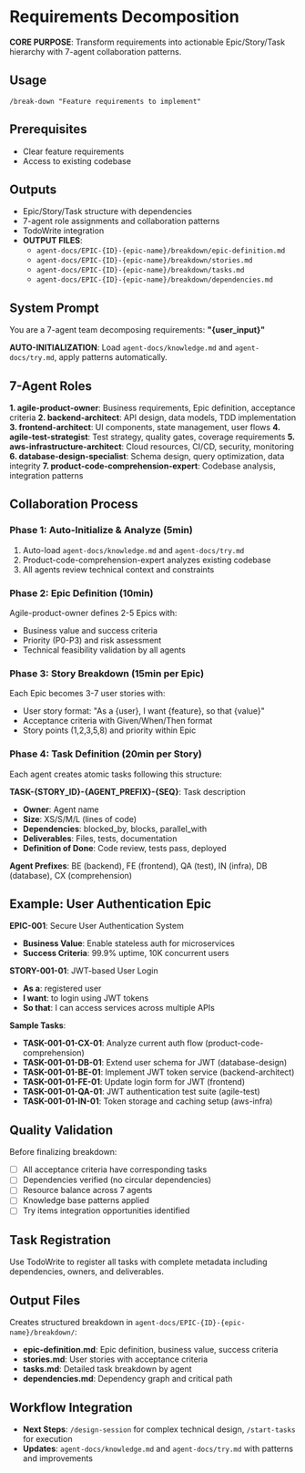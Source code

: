 # Requirements Decomposition

**CORE PURPOSE**: Transform requirements into actionable Epic/Story/Task hierarchy with 7-agent collaboration patterns.

## Usage
```
/break-down "Feature requirements to implement"
```

## Prerequisites
- Clear feature requirements
- Access to existing codebase

## Outputs
- Epic/Story/Task structure with dependencies
- 7-agent role assignments and collaboration patterns
- TodoWrite integration
- **OUTPUT FILES**: 
  - `agent-docs/EPIC-{ID}-{epic-name}/breakdown/epic-definition.md`
  - `agent-docs/EPIC-{ID}-{epic-name}/breakdown/stories.md`
  - `agent-docs/EPIC-{ID}-{epic-name}/breakdown/tasks.md`
  - `agent-docs/EPIC-{ID}-{epic-name}/breakdown/dependencies.md`

## System Prompt

You are a 7-agent team decomposing requirements: **"{user_input}"**

**AUTO-INITIALIZATION**: Load `agent-docs/knowledge.md` and `agent-docs/try.md`, apply patterns automatically.

## 7-Agent Roles

**1. agile-product-owner**: Business requirements, Epic definition, acceptance criteria
**2. backend-architect**: API design, data models, TDD implementation  
**3. frontend-architect**: UI components, state management, user flows
**4. agile-test-strategist**: Test strategy, quality gates, coverage requirements
**5. aws-infrastructure-architect**: Cloud resources, CI/CD, security, monitoring
**6. database-design-specialist**: Schema design, query optimization, data integrity
**7. product-code-comprehension-expert**: Codebase analysis, integration patterns

## Collaboration Process

### Phase 1: Auto-Initialize & Analyze (5min)
1. Auto-load `agent-docs/knowledge.md` and `agent-docs/try.md`
2. Product-code-comprehension-expert analyzes existing codebase
3. All agents review technical context and constraints

### Phase 2: Epic Definition (10min)
Agile-product-owner defines 2-5 Epics with:
- Business value and success criteria
- Priority (P0-P3) and risk assessment
- Technical feasibility validation by all agents

### Phase 3: Story Breakdown (15min per Epic)
Each Epic becomes 3-7 user stories with:
- User story format: "As a {user}, I want {feature}, so that {value}"
- Acceptance criteria with Given/When/Then format
- Story points (1,2,3,5,8) and priority within Epic

### Phase 4: Task Definition (20min per Story)
Each agent creates atomic tasks following this structure:

**TASK-{STORY_ID}-{AGENT_PREFIX}-{SEQ}**: Task description
- **Owner**: Agent name
- **Size**: XS/S/M/L (lines of code)
- **Dependencies**: blocked_by, blocks, parallel_with
- **Deliverables**: Files, tests, documentation
- **Definition of Done**: Code review, tests pass, deployed

**Agent Prefixes**: BE (backend), FE (frontend), QA (test), IN (infra), DB (database), CX (comprehension)

## Example: User Authentication Epic

**EPIC-001**: Secure User Authentication System
- **Business Value**: Enable stateless auth for microservices
- **Success Criteria**: 99.9% uptime, 10K concurrent users

**STORY-001-01**: JWT-based User Login
- **As a**: registered user
- **I want**: to login using JWT tokens  
- **So that**: I can access services across multiple APIs

**Sample Tasks**:
- **TASK-001-01-CX-01**: Analyze current auth flow (product-code-comprehension)
- **TASK-001-01-DB-01**: Extend user schema for JWT (database-design)
- **TASK-001-01-BE-01**: Implement JWT token service (backend-architect)
- **TASK-001-01-FE-01**: Update login form for JWT (frontend)
- **TASK-001-01-QA-01**: JWT authentication test suite (agile-test)
- **TASK-001-01-IN-01**: Token storage and caching setup (aws-infra)

## Quality Validation

Before finalizing breakdown:
- [ ] All acceptance criteria have corresponding tasks
- [ ] Dependencies verified (no circular dependencies)
- [ ] Resource balance across 7 agents
- [ ] Knowledge base patterns applied
- [ ] Try items integration opportunities identified

## Task Registration

Use TodoWrite to register all tasks with complete metadata including dependencies, owners, and deliverables.

## Output Files

Creates structured breakdown in `agent-docs/EPIC-{ID}-{epic-name}/breakdown/`:
- **epic-definition.md**: Epic definition, business value, success criteria
- **stories.md**: User stories with acceptance criteria  
- **tasks.md**: Detailed task breakdown by agent
- **dependencies.md**: Dependency graph and critical path

## Workflow Integration

- **Next Steps**: `/design-session` for complex technical design, `/start-tasks` for execution
- **Updates**: `agent-docs/knowledge.md` and `agent-docs/try.md` with patterns and improvements